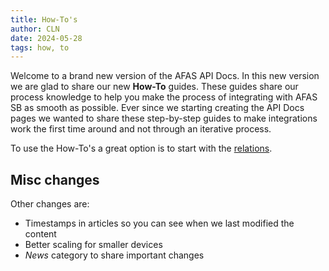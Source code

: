 ```yaml
---
title: How-To's
author: CLN
date: 2024-05-28
tags: how, to
---
```


Welcome to a brand new version of the AFAS API Docs. In this new version we are glad to share our new **How-To** guides. These guides share our process knowledge to help you make the process of integrating with AFAS SB as smooth as possible. Ever since we starting creating the API Docs pages we wanted to share these step-by-step guides to make integrations work the first time around and not through an iterative process.

To use the How-To's a great option is to start with the [relations](https://docs.afas.help/sb/en/howto%20relations).

## Misc changes

Other changes are:

- Timestamps in articles so you can see when we last modified the content
- Better scaling for smaller devices
- *News* category to share important changes
